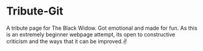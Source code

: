 # Tribute-Git
A tribute page for The Black Widow. Got emotional and made for fun. As this is an extremely beginner webpage attempt, its open to constructive criticism and the ways that it can be improved.✌️
